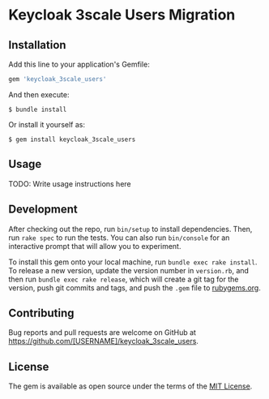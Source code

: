 # Keycloak 3scale Users Migration


## Installation

Add this line to your application's Gemfile:

```ruby
gem 'keycloak_3scale_users'
```

And then execute:

    $ bundle install

Or install it yourself as:

    $ gem install keycloak_3scale_users

## Usage

TODO: Write usage instructions here

## Development

After checking out the repo, run `bin/setup` to install dependencies. Then, run `rake spec` to run the tests. You can also run `bin/console` for an interactive prompt that will allow you to experiment.

To install this gem onto your local machine, run `bundle exec rake install`. To release a new version, update the version number in `version.rb`, and then run `bundle exec rake release`, which will create a git tag for the version, push git commits and tags, and push the `.gem` file to [rubygems.org](https://rubygems.org).

## Contributing

Bug reports and pull requests are welcome on GitHub at https://github.com/[USERNAME]/keycloak_3scale_users.


## License

The gem is available as open source under the terms of the [MIT License](https://opensource.org/licenses/MIT).

